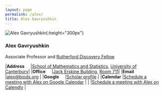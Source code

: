 ```yaml
---
layout: page
permalink: /alex/
title: Alex Gavryushkin
---
```


![Alex Gavryushkin](/assets/2018-alex.jpg){:height="300px"}

### Alex Gavryushkin

Associate Professor and [Rutherford Discovery Fellow](https://royalsociety.org.nz/what-we-do/funds-and-opportunities/rutherford-discovery-fellowships/rutherford-discovery-fellowship-recipients/alex-gavryushkin/)

|**Address**&nbsp;&nbsp;&nbsp;&nbsp;	|[School of Mathematics and Statistics](https://www.canterbury.ac.nz/engineering/schools/mathematics-statistics/), [University of Canterbury](https://www.canterbury.ac.nz/)|
|**Office**&nbsp;&nbsp;&nbsp;&nbsp;	|[Jack Erskine Building](https://goo.gl/maps/gQNZUivjMnjMqs4c9), [Room 711](https://pbs.twimg.com/media/E26otpQVoAEcKo-?format=jpg&name=large)|
|**Email**&nbsp;&nbsp;&nbsp;&nbsp;	|[alex@biods.org](mailto:alex@biods.org)											|
|**Google**&nbsp;&nbsp;&nbsp;&nbsp;	|[Scholar profile](https://scholar.google.co.nz/citations?hl=en&user=coK1R-kAAAAJ&view_op=list_works&sortby=pubdate)		|
|**Calendar**				|[Schedule a meeting with Alex on Google Calendar](https://calendar.google.com)							|
|					|[Schedule a meeting with Alex on Calendly](https://calendly.com/gavryushkin/)							|

